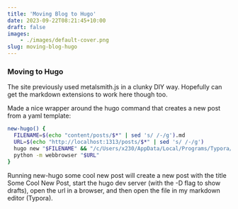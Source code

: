 ```yaml
---
title: 'Moving Blog to Hugo'
date: 2023-09-22T08:21:45+10:00
draft: false
images: 
    - ./images/default-cover.png
slug: moving-blog-hugo
---
```


### Moving to Hugo

The site previously used metalsmith.js in a clunky DIY way. Hopefully can get the markdown extensions to work here though too.



Made a nice wrapper around the hugo command that creates a new post from a yaml template:

```bash
new-hugo() {
  FILENAME=$(echo "content/posts/$*" | sed 's/ /-/g').md
  URL=$(echo "http://localhost:1313/posts/$*" | sed 's/ /-/g')
  hugo new "$FILENAME" && "/c/Users/x230/AppData/Local/Programs/Typora/Typora.exe" "$FILENAME" && hugo server -D &
  python -m webbrowser "$URL"
}
```

Running new-hugo some cool new post will create a new post with the title Some Cool New Post, start the hugo dev server (with the -D flag to show drafts), open the url in a browser, and then open the file in my markdown editor (Typora). 

